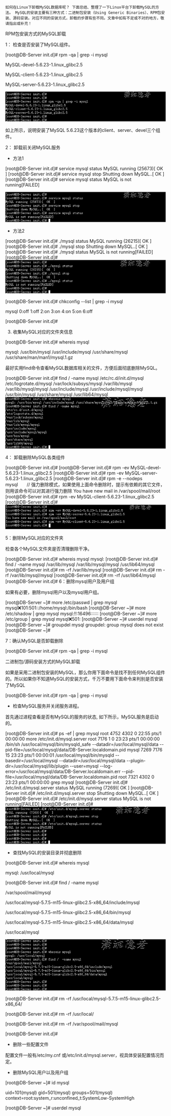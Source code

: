     如何在Linux下卸载MySQL数据库呢？ 下面总结、整理了一下Linux平台下卸载MySQL的方法。 MySQL的安装主要有三种方式：二进制包安装（Using Generic Binaries）、RPM包安装、源码安装。对应不同的安装方式，卸载的步骤有些不同。文章中如有不足或不对的地方，敬请指出或补充！



RPM包安装方式的MySQL卸载

 

1： 检查是否安装了MySQL组件。

[root@DB-Server init.d]# rpm -qa | grep -i mysql

MySQL-devel-5.6.23-1.linux_glibc2.5

MySQL-client-5.6.23-1.linux_glibc2.5

MySQL-server-5.6.23-1.linux_glibc2.5

![](https://github.com/zkydrx/images/blob/master/sql/1.png?raw=true)

如上所示，说明安装了MySQL 5.6.23这个版本的client、server、devel三个组件。

 

2： 卸载前关闭MySQL服务

 

- 方法1

[root@DB-Server init.d]# service mysql status
 MySQL running (25673)[  OK  ]
[root@DB-Server init.d]# service mysql stop
 Shutting down MySQL..[  OK  ]
[root@DB-Server init.d]# service mysql status
 MySQL is not running[FAILED]


![](https://github.com/zkydrx/images/blob/master/sql/2.png?raw=true)

- 方法2

[root@DB-Server init.d]# ./mysql status
 MySQL running (26215)[  OK  ]
[root@DB-Server init.d]# ./mysql stop
 Shutting down MySQL..[  OK  ]
[root@DB-Server init.d]# ./mysql status
 MySQL is not running[FAILED]
[root@DB-Server init.d]# 
![](https://github.com/zkydrx/images/blob/master/sql/3.png?raw=true)

[root@DB-Server init.d]# chkconfig --list | grep -i mysql

mysql 0:off 1:off 2:on 3:on 4:on 5:on 6:off

[root@DB-Server init.d]# 

 

3. 收集MySQL对应的文件夹信息

[root@DB-Server init.d]# whereis mysql

mysql: /usr/bin/mysql /usr/include/mysql /usr/share/mysql /usr/share/man/man1/mysql.1.gz

最好实用find命令查看MySQL数据库相关的文件，方便后面彻底删除MySQL。

[root@DB-Server init.d]# find / -name mysql
/etc/rc.d/init.d/mysql
/etc/logrotate.d/mysql
/var/lock/subsys/mysql
/var/lib/mysql
/var/lib/mysql/mysql
/usr/include/mysql
/usr/include/mysql/mysql
/usr/bin/mysql
/usr/share/mysql
/usr/lib64/mysql
![](https://github.com/zkydrx/images/blob/master/sql/4.png?raw=true)

 

4： 卸载删除MySQL各类组件

[root@DB-Server init.d]# 
[root@DB-Server init.d]# rpm -ev MySQL-devel-5.6.23-1.linux_glibc2.5
[root@DB-Server init.d]# rpm -ev MySQL-server-5.6.23-1.linux_glibc2.5
[root@DB-Server init.d]# rpm -e --nodeps mysql　　// 强力删除模式，如果使用上面命令删除时，提示有依赖的其它文件，则用该命令可以对其进行强力删除
You have new mail in /var/spool/mail/root
[root@DB-Server init.d]# rpm -ev MySQL-client-5.6.23-1.linux_glibc2.5
[root@DB-Server init.d]#
![](https://github.com/zkydrx/images/blob/master/sql/5.png?raw=true)

 

5：删除MySQL对应的文件夹

 

检查各个MySQL文件夹是否清理删除干净。

[root@DB-Server init.d]# whereis mysql
mysql:
[root@DB-Server init.d]# find / -name mysql
/var/lib/mysql
/var/lib/mysql/mysql
/usr/lib64/mysql
[root@DB-Server init.d]# rm -rf /var/lib/mysql
[root@DB-Server init.d]# rm -rf /var/lib/mysql/mysql
[root@DB-Server init.d]# rm -rf /usr/lib64/mysql
[root@DB-Server init.d]# 
6：删除mysql用户及用户组

如果有必要，删除mysql用户以及mysql用户组。

[root@DB-Server ~]# more /etc/passwd | grep mysql
mysql:x:101:501::/home/mysql:/bin/bash
[root@DB-Server ~]# more /etc/shadow | grep mysql
mysql:!!:16496::::::
[root@DB-Server ~]# more /etc/group | grep mysql
mysql:x:501:
[root@DB-Server ~]# userdel mysql
[root@DB-Server ~]# groupdel mysql
groupdel: group mysql does not exist
[root@DB-Server ~]# 


7：确认MySQL是否卸载删除

[root@DB-Server init.d]# rpm -qa | grep -i mysql

 

二进制包/源码安装方式的MySQL卸载

如果是采用二进制包安装的MySQL，那么你用下面命令是找不到任何MySQL组件的。所以如果你不知道MySQL的安装方式，千万不要用下面命令来判别是否安装了MySQL

[root@DB-Server init.d]# rpm -qa | grep -i mysql

 

- 检查MySQL服务并关闭服务进程。

 

首先通过进程查看是否有MySQL的服务的状态, 如下所示，MySQL服务是启动的。

[root@DB-Server init.d]# ps -ef | grep mysql
root      4752  4302  0 22:55 pts/1    00:00:00 more /etc/init.d/mysql.server
root      7176     1  0 23:23 pts/1    00:00:00 /bin/sh /usr/local/mysql/bin/mysqld_safe --datadir=/usr/local/mysql/data --pid-file=/usr/local/mysql/data/DB-Server.localdomain.pid
mysql     7269  7176 15 23:23 pts/1    00:00:01 /usr/local/mysql/bin/mysqld --basedir=/usr/local/mysql --datadir=/usr/local/mysql/data --plugin-dir=/usr/local/mysql/lib/plugin --user=mysql --log-error=/usr/local/mysql/data/DB-Server.localdomain.err --pid-file=/usr/local/mysql/data/DB-Server.localdomain.pid
root      7321  4302  0 23:23 pts/1    00:00:00 grep mysql
[root@DB-Server init.d]# /etc/init.d/mysql.server status
MySQL running (7269)[  OK  ]
[root@DB-Server init.d]# /etc/init.d/mysql.server stop
Shutting down MySQL..[  OK  ]
[root@DB-Server init.d]# /etc/init.d/mysql.server status
MySQL is not running[FAILED]
[root@DB-Server init.d]# 
![](https://github.com/zkydrx/images/blob/master/sql/6.png?raw=true)

 

- 查找MySQL的安装目录并彻底删除

[root@DB-Server init.d]# whereis mysql

mysql: /usr/local/mysql

[root@DB-Server init.d]# find / -name mysql

/var/spool/mail/mysql

/usr/local/mysql-5.7.5-m15-linux-glibc2.5-x86_64/include/mysql

/usr/local/mysql-5.7.5-m15-linux-glibc2.5-x86_64/bin/mysql

/usr/local/mysql-5.7.5-m15-linux-glibc2.5-x86_64/data/mysql

/usr/local/mysql

![](https://github.com/zkydrx/images/blob/master/sql/7.png?raw=true)

[root@DB-Server init.d]# rm -rf /usr/local/mysql-5.7.5-m15-linux-glibc2.5-x86_64/

[root@DB-Server init.d]# rm -rf /usr/local/

[root@DB-Server init.d]# rm -rf /var/spool/mail/mysql

[root@DB-Server init.d]# 

 

- 删除一些配置文件

配置文件一般有/etc/my.cnf 或/etc/init.d/mysql.server，视具体安装配置情况而定。

 

- 删除MySQL用户以及用户组

[root@DB-Server ~]# id mysql

uid=101(mysql) gid=501(mysql) groups=501(mysql) context=root:system_r:unconfined_t:SystemLow-SystemHigh

[root@DB-Server ~]# userdel mysql

 
